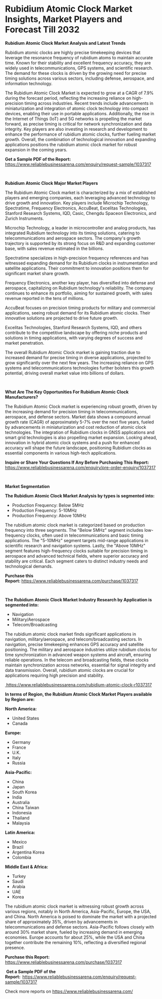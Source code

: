 <p><h1>Rubidium Atomic Clock Market Insights, Market Players and Forecast Till 2032</h1></p><p><strong>Rubidium Atomic Clock Market Analysis and Latest Trends</strong></p>
<p><p>Rubidium atomic clocks are highly precise timekeeping devices that leverage the resonance frequency of rubidium atoms to maintain accurate time. Known for their stability and excellent frequency accuracy, they are widely used in telecommunications, GPS systems, and scientific research. The demand for these clocks is driven by the growing need for precise timing solutions across various sectors, including defense, aerospace, and information technology.</p><p>The Rubidium Atomic Clock Market is expected to grow at a CAGR of 7.9% during the forecast period, reflecting the increasing reliance on high-precision timing across industries. Recent trends include advancements in miniaturization and integration of atomic clock technology into compact devices, enabling their use in portable applications. Additionally, the rise in the Internet of Things (IoT) and 5G networks is propelling the market forward, as precise timing is critical for network synchronization and data integrity. Key players are also investing in research and development to enhance the performance of rubidium atomic clocks, further fueling market growth. Overall, the combination of technological innovation and expanding applications positions the rubidium atomic clock market for robust expansion in the coming years.</p></p>
<p><strong>Get a Sample PDF of the Report:&nbsp;</strong> <a href="https://www.reliablebusinessarena.com/enquiry/request-sample/1037317?utm_campaign=2454&utm_medium=2&utm_source=Github&utm_content=ia&utm_term=11022025&utm_id=rubidium-atomic-clock">https://www.reliablebusinessarena.com/enquiry/request-sample/1037317</a></p>
<p>&nbsp;</p>
<p><strong>Rubidium Atomic Clock Major Market Players</strong></p>
<p><p>The Rubidium Atomic Clock market is characterized by a mix of established players and emerging companies, each leveraging advanced technology to drive growth and innovation. Key players include Microchip Technology, Spectratime, Frequency Electronics, AccuBeat, Excelitas Technologies, Stanford Research Systems, IQD, Casic, Chengdu Spaceon Electronics, and Zurich Instruments.</p><p>Microchip Technology, a leader in microcontroller and analog products, has integrated Rubidium technology into its timing solutions, catering to telecommunications and aerospace sectors. The company's growth trajectory is supported by its strong focus on R&D and expanding customer base, with sales revenue estimated in the billions.</p><p>Spectratime specializes in high-precision frequency references and has witnessed expanding demand for its Rubidium clocks in instrumentation and satellite applications. Their commitment to innovation positions them for significant market share growth.</p><p>Frequency Electronics, another key player, has diversified into defense and aerospace, capitalizing on Rubidium technology's reliability. The company continues to enhance its portfolio, aiming for sustained growth, with sales revenue reported in the tens of millions.</p><p>AccuBeat focuses on precision timing products for military and commercial applications, seeing robust demand for its Rubidium atomic clocks. Their innovative solutions are projected to drive future growth.</p><p>Excelitas Technologies, Stanford Research Systems, IQD, and others contribute to the competitive landscape by offering niche products and solutions in timing applications, with varying degrees of success and market penetration.</p><p>The overall Rubidium Atomic Clock market is gaining traction due to increased demand for precise timing in diverse applications, projected to grow significantly over the next few years. The increasing reliance on GPS systems and telecommunications technologies further bolsters this growth potential, driving overall market value into billions of dollars.</p></p>
<p>&nbsp;</p>
<p><strong>What Are The Key Opportunities For Rubidium Atomic Clock Manufacturers?</strong></p>
<p><p>The Rubidium Atomic Clock market is experiencing robust growth, driven by the increasing demand for precision timing in telecommunications, aerospace, and defense sectors. Market data shows a compound annual growth rate (CAGR) of approximately 5-7% over the next five years, fueled by advancements in miniaturization and cost reduction of atomic clock technologies. The integration of Rubidium clocks in GNSS applications and smart grid technologies is also propelling market expansion. Looking ahead, innovation in hybrid atomic clock systems and a push for enhanced accuracy will shape the future landscape, positioning Rubidium clocks as essential components in various high-tech applications.</p></p>
<p><strong>Inquire or Share Your Questions If Any Before Purchasing This Report:</strong> <a href="https://www.reliablebusinessarena.com/enquiry/pre-order-enquiry/1037317?utm_campaign=2454&utm_medium=2&utm_source=Github&utm_content=ia&utm_term=11022025&utm_id=rubidium-atomic-clock">https://www.reliablebusinessarena.com/enquiry/pre-order-enquiry/1037317</a></p>
<p>&nbsp;</p>
<p><strong>Market Segmentation</strong></p>
<p><strong>The Rubidium Atomic Clock Market Analysis by types is segmented into:</strong></p>
<p><ul><li>Production Frequency: Below 5MHz</li><li>Production Frequency: 5-10MHz</li><li>Production Frequency: Above 10MHz</li></ul></p>
<p><p>The rubidium atomic clock market is categorized based on production frequency into three segments. The "Below 5MHz" segment includes low-frequency clocks, often used in telecommunications and basic timing applications. The "5-10MHz" segment targets mid-range applications in scientific research and navigation systems. Lastly, the "Above 10MHz" segment features high-frequency clocks suitable for precision timing in aerospace and advanced technical fields, where superior accuracy and stability are critical. Each segment caters to distinct industry needs and technological demands.</p></p>
<p><strong>Purchase this Report:&nbsp;</strong><a href="https://www.reliablebusinessarena.com/purchase/1037317?utm_campaign=2454&utm_medium=2&utm_source=Github&utm_content=ia&utm_term=11022025&utm_id=rubidium-atomic-clock">https://www.reliablebusinessarena.com/purchase/1037317</a></p>
<p>&nbsp;</p>
<p><strong>The Rubidium Atomic Clock Market Industry Research by Application is segmented into:</strong></p>
<p><ul><li>Navigation</li><li>Military/Aerospace</li><li>Telecom/Broadcasting</li></ul></p>
<p><p>The rubidium atomic clock market finds significant applications in navigation, military/aerospace, and telecom/broadcasting sectors. In navigation, precise timekeeping enhances GPS accuracy and satellite positioning. The military and aerospace industries utilize rubidium clocks for time synchronization in advanced weapon systems and aircraft, ensuring reliable operations. In the telecom and broadcasting fields, these clocks maintain synchronization across networks, essential for signal integrity and data transmission. Overall, rubidium atomic clocks are crucial for applications requiring high precision and stability.</p></p>
<p><a href="https://www.reliablebusinessarena.com/rubidium-atomic-clock-r1037317?utm_campaign=2454&utm_medium=2&utm_source=Github&utm_content=ia&utm_term=11022025&utm_id=rubidium-atomic-clock">&nbsp;https://www.reliablebusinessarena.com/rubidium-atomic-clock-r1037317</a></p>
<p><strong>In terms of Region, the Rubidium Atomic Clock Market Players available by Region are:</strong></p>
<p>
    <p> <strong> North America: </strong>
        <ul>
            <li>United States</li>
            <li>Canada</li>
        </ul>
        </p> 
    <p> <strong> Europe: </strong>
        <ul>
            <li>Germany</li>
            <li>France</li>
            <li>U.K.</li>
            <li>Italy</li>
            <li>Russia</li>
        </ul>
        </p> 
    <p> <strong> Asia-Pacific: </strong>
        <ul>
            <li>China</li>
            <li>Japan</li>
            <li>South Korea</li>
            <li>India</li>
            <li>Australia</li>
            <li>China Taiwan</li>
            <li>Indonesia</li>
            <li>Thailand</li>
            <li>Malaysia</li>
        </ul>
        </p> 
    <p> <strong> Latin America: </strong>
        <ul>
            <li>Mexico</li>
            <li>Brazil</li>
            <li>Argentina Korea</li>
            <li>Colombia</li>
        </ul>
        </p> 
    <p> <strong> Middle East & Africa: </strong>
        <ul>
            <li>Turkey</li>
            <li>Saudi</li>
            <li>Arabia</li>
            <li>UAE</li>
            <li>Korea</li>
        </ul>
    </p>
    </p>
<p><p>The rubidium atomic clock market is witnessing robust growth across various regions, notably in North America, Asia-Pacific, Europe, the USA, and China. North America is poised to dominate the market with a projected share of approximately 35%, driven by advancements in telecommunications and defense sectors. Asia-Pacific follows closely with around 30% market share, fueled by increasing demand in emerging economies. Europe accounts for about 25%, while the USA and China together contribute the remaining 10%, reflecting a diversified regional presence.</p></p>
<p><strong>Purchase this Report: </strong><a href="https://www.reliablebusinessarena.com/purchase/1037317?utm_campaign=2454&utm_medium=2&utm_source=Github&utm_content=ia&utm_term=11022025&utm_id=rubidium-atomic-clock">https://www.reliablebusinessarena.com/purchase/1037317</a></p>
<p>&nbsp;<strong>Get a Sample PDF of the Report:&nbsp;&nbsp;</strong><a href="https://www.reliablebusinessarena.com/enquiry/request-sample/1037317?utm_campaign=2454&utm_medium=2&utm_source=Github&utm_content=ia&utm_term=11022025&utm_id=rubidium-atomic-clock">https://www.reliablebusinessarena.com/enquiry/request-sample/1037317</a></p>
<p><strong></strong></p>
<p>Check more reports on <a href="https://www.reliablebusinessarena.com/?utm_campaign=2454&utm_medium=2&utm_source=Github&utm_content=ia&utm_term=11022025&utm_id=rubidium-atomic-clock">https://www.reliablebusinessarena.com/</a></p>